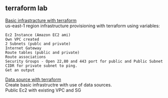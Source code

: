 ## terraform lab


[Basic infrastracture with terraform](https://github.com/MederD/terraform_sprintqa/tree/main/session_1)  
us-east-1 region infrastructure provisioning with terraform using variables:  

    Ec2 Instance (Amazon EC2 ami)  
    Own VPC created  
    2 Subnets (publc and private)  
    Internet Gateway  
    Route tables (public and private)  
    Route associations  
    Security Groups - Open 22,80 and 443 port for public and Public Subnet CIDR for private subnet to ping.  
    Get an output  

[Data source with terraform](https://github.com/MederD/terraform_sprintqa/tree/main/terraform_data_source)  
Create basic infrastructre with use of data sources.  
    Public Ec2 with existing VPC and SG
   

